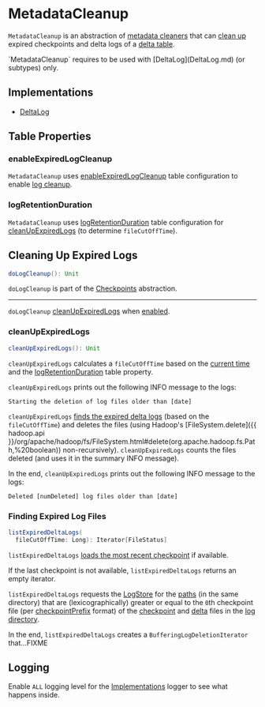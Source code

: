 # MetadataCleanup

`MetadataCleanup` is an abstraction of [metadata cleaners](#implementations) that can [clean up](#doLogCleanup) expired checkpoints and delta logs of a [delta table](#self).

<span id="self">
`MetadataCleanup` requires to be used with [DeltaLog](DeltaLog.md) (or subtypes) only.

## Implementations

* [DeltaLog](DeltaLog.md)

## Table Properties

### <span id="enableExpiredLogCleanup"> enableExpiredLogCleanup

`MetadataCleanup` uses [enableExpiredLogCleanup](DeltaConfigs.md#ENABLE_EXPIRED_LOG_CLEANUP) table configuration to enable [log cleanup](#doLogCleanup).

### <span id="deltaRetentionMillis"> logRetentionDuration

`MetadataCleanup` uses [logRetentionDuration](DeltaConfigs.md#LOG_RETENTION) table configuration for [cleanUpExpiredLogs](#cleanUpExpiredLogs) (to determine `fileCutOffTime`).

## <span id="doLogCleanup"> Cleaning Up Expired Logs

```scala
doLogCleanup(): Unit
```

`doLogCleanup` is part of the [Checkpoints](checkpoints/Checkpoints.md#doLogCleanup) abstraction.

---

`doLogCleanup` [cleanUpExpiredLogs](#cleanUpExpiredLogs) when [enabled](#enableExpiredLogCleanup).

### <span id="cleanUpExpiredLogs"> cleanUpExpiredLogs

```scala
cleanUpExpiredLogs(): Unit
```

`cleanUpExpiredLogs` calculates a `fileCutOffTime` based on the [current time](DeltaLog.md#clock) and the [logRetentionDuration](#deltaRetentionMillis) table property.

`cleanUpExpiredLogs` prints out the following INFO message to the logs:

```text
Starting the deletion of log files older than [date]
```

`cleanUpExpiredLogs` [finds the expired delta logs](#listExpiredDeltaLogs) (based on the `fileCutOffTime`) and deletes the files (using Hadoop's [FileSystem.delete]({{ hadoop.api }}/org/apache/hadoop/fs/FileSystem.html#delete(org.apache.hadoop.fs.Path,%20boolean)) non-recursively). `cleanUpExpiredLogs` counts the files deleted (and uses it in the summary INFO message).

In the end, `cleanUpExpiredLogs` prints out the following INFO message to the logs:

```text
Deleted [numDeleted] log files older than [date]
```

### <span id="listExpiredDeltaLogs"> Finding Expired Log Files

```scala
listExpiredDeltaLogs(
  fileCutOffTime: Long): Iterator[FileStatus]
```

`listExpiredDeltaLogs` [loads the most recent checkpoint](checkpoints/Checkpoints.md#lastCheckpoint) if available.

If the last checkpoint is not available, `listExpiredDeltaLogs` returns an empty iterator.

`listExpiredDeltaLogs` requests the [LogStore](DeltaLog.md#store) for the [paths](storage/LogStore.md#listFrom) (in the same directory) that are (lexicographically) greater or equal to the ``0``th checkpoint file (per [checkpointPrefix](FileNames.md#checkpointPrefix) format) of the [checkpoint](FileNames.md#isCheckpointFile) and [delta](FileNames.md#isDeltaFile) files in the [log directory](DeltaLog.md#logPath).

In the end, `listExpiredDeltaLogs` creates a `BufferingLogDeletionIterator` that...FIXME

## Logging

Enable `ALL` logging level for the [Implementations](#implementations) logger to see what happens inside.
